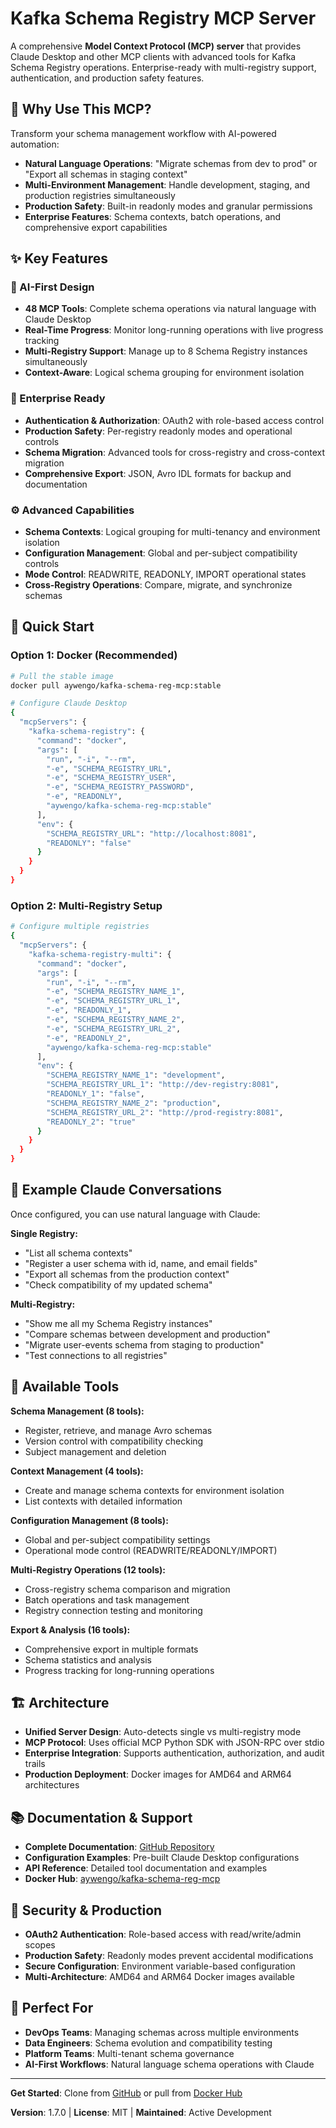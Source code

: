# Kafka Schema Registry MCP Server

A comprehensive **Model Context Protocol (MCP) server** that provides Claude Desktop and other MCP clients with advanced tools for Kafka Schema Registry operations. Enterprise-ready with multi-registry support, authentication, and production safety features.

## 🎯 Why Use This MCP?

Transform your schema management workflow with AI-powered automation:
- **Natural Language Operations**: "Migrate schemas from dev to prod" or "Export all schemas in staging context"
- **Multi-Environment Management**: Handle development, staging, and production registries simultaneously
- **Production Safety**: Built-in readonly modes and granular permissions
- **Enterprise Features**: Schema contexts, batch operations, and comprehensive export capabilities

## ✨ Key Features

### **🤖 AI-First Design**
- **48 MCP Tools**: Complete schema operations via natural language with Claude Desktop
- **Real-Time Progress**: Monitor long-running operations with live progress tracking
- **Multi-Registry Support**: Manage up to 8 Schema Registry instances simultaneously
- **Context-Aware**: Logical schema grouping for environment isolation

### **🏢 Enterprise Ready**
- **Authentication & Authorization**: OAuth2 with role-based access control
- **Production Safety**: Per-registry readonly modes and operational controls
- **Schema Migration**: Advanced tools for cross-registry and cross-context migration
- **Comprehensive Export**: JSON, Avro IDL formats for backup and documentation

### **⚙️ Advanced Capabilities**
- **Schema Contexts**: Logical grouping for multi-tenancy and environment isolation
- **Configuration Management**: Global and per-subject compatibility controls
- **Mode Control**: READWRITE, READONLY, IMPORT operational states
- **Cross-Registry Operations**: Compare, migrate, and synchronize schemas

## 🚀 Quick Start

### Option 1: Docker (Recommended)
```bash
# Pull the stable image
docker pull aywengo/kafka-schema-reg-mcp:stable

# Configure Claude Desktop
{
  "mcpServers": {
    "kafka-schema-registry": {
      "command": "docker",
      "args": [
        "run", "-i", "--rm",
        "-e", "SCHEMA_REGISTRY_URL",
        "-e", "SCHEMA_REGISTRY_USER", 
        "-e", "SCHEMA_REGISTRY_PASSWORD",
        "-e", "READONLY",
        "aywengo/kafka-schema-reg-mcp:stable"
      ],
      "env": {
        "SCHEMA_REGISTRY_URL": "http://localhost:8081",
        "READONLY": "false"
      }
    }
  }
}
```

### Option 2: Multi-Registry Setup
```bash
# Configure multiple registries
{
  "mcpServers": {
    "kafka-schema-registry-multi": {
      "command": "docker",
      "args": [
        "run", "-i", "--rm",
        "-e", "SCHEMA_REGISTRY_NAME_1",
        "-e", "SCHEMA_REGISTRY_URL_1",
        "-e", "READONLY_1",
        "-e", "SCHEMA_REGISTRY_NAME_2", 
        "-e", "SCHEMA_REGISTRY_URL_2",
        "-e", "READONLY_2",
        "aywengo/kafka-schema-reg-mcp:stable"
      ],
      "env": {
        "SCHEMA_REGISTRY_NAME_1": "development",
        "SCHEMA_REGISTRY_URL_1": "http://dev-registry:8081",
        "READONLY_1": "false",
        "SCHEMA_REGISTRY_NAME_2": "production",
        "SCHEMA_REGISTRY_URL_2": "http://prod-registry:8081", 
        "READONLY_2": "true"
      }
    }
  }
}
```

## 💬 Example Claude Conversations

Once configured, you can use natural language with Claude:

**Single Registry:**
- "List all schema contexts"
- "Register a user schema with id, name, and email fields"
- "Export all schemas from the production context"
- "Check compatibility of my updated schema"

**Multi-Registry:**
- "Show me all my Schema Registry instances"
- "Compare schemas between development and production"
- "Migrate user-events schema from staging to production"
- "Test connections to all registries"

## 🔧 Available Tools

**Schema Management (8 tools):**
- Register, retrieve, and manage Avro schemas
- Version control with compatibility checking
- Subject management and deletion

**Context Management (4 tools):**
- Create and manage schema contexts for environment isolation
- List contexts with detailed information

**Configuration Management (8 tools):**
- Global and per-subject compatibility settings
- Operational mode control (READWRITE/READONLY/IMPORT)

**Multi-Registry Operations (12 tools):**
- Cross-registry schema comparison and migration
- Batch operations and task management
- Registry connection testing and monitoring

**Export & Analysis (16 tools):**
- Comprehensive export in multiple formats
- Schema statistics and analysis
- Progress tracking for long-running operations

## 🏗️ Architecture

- **Unified Server Design**: Auto-detects single vs multi-registry mode
- **MCP Protocol**: Uses official MCP Python SDK with JSON-RPC over stdio
- **Enterprise Integration**: Supports authentication, authorization, and audit trails
- **Production Deployment**: Docker images for AMD64 and ARM64 architectures

## 📚 Documentation & Support

- **Complete Documentation**: [GitHub Repository](https://github.com/aywengo/kafka-schema-reg-mcp)
- **Configuration Examples**: Pre-built Claude Desktop configurations
- **API Reference**: Detailed tool documentation and examples
- **Docker Hub**: [aywengo/kafka-schema-reg-mcp](https://hub.docker.com/r/aywengo/kafka-schema-reg-mcp)

## 🔐 Security & Production

- **OAuth2 Authentication**: Role-based access with read/write/admin scopes
- **Production Safety**: Readonly modes prevent accidental modifications
- **Secure Configuration**: Environment variable-based configuration
- **Multi-Architecture**: AMD64 and ARM64 Docker images available

## 🎯 Perfect For

- **DevOps Teams**: Managing schemas across multiple environments
- **Data Engineers**: Schema evolution and compatibility testing
- **Platform Teams**: Multi-tenant schema governance
- **AI-First Workflows**: Natural language schema operations with Claude

---

**Get Started**: Clone from [GitHub](https://github.com/aywengo/kafka-schema-reg-mcp) or pull from [Docker Hub](https://hub.docker.com/r/aywengo/kafka-schema-reg-mcp)

**Version**: 1.7.0 | **License**: MIT | **Maintained**: Active Development 